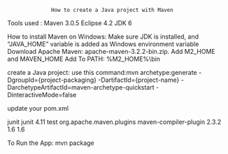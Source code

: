                   How to create a Java project with Maven
	  
Tools used :
Maven 3.0.5
Eclipse 4.2
JDK 6

How to install Maven on Windows:
Make sure JDK is installed, and “JAVA_HOME” variable is added as Windows environment variable
Download Apache Maven: apache-maven-3.2.2-bin.zip.
Add M2_HOME and MAVEN_HOME
Add To PATH: %M2_HOME%\bin

create a Java project:
use this command:mvn archetype:generate -DgroupId={project-packaging}
   -DartifactId={project-name}
   -DarchetypeArtifactId=maven-archetype-quickstart
   -DinteractiveMode=false
   
update your pom.xml

<dependency>
	<groupId>junit</groupId>
	<artifactId>junit</artifactId>
	<version>4.11</version>
	<scope>test</scope>
</dependency>

<plugin>
	<groupId>org.apache.maven.plugins</groupId>
	<artifactId>maven-compiler-plugin</artifactId>
	<version>2.3.2</version>
	<configuration>
		<source>1.6</source>
		<target>1.6</target>
	</configuration>
</plugin>


 To Run the App:
 mvn package

